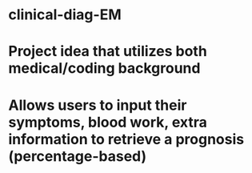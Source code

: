 # clinical-diag-EM

# Project idea that utilizes both medical/coding background

# Allows users to input their symptoms, blood work, extra information to retrieve a prognosis (percentage-based) 
